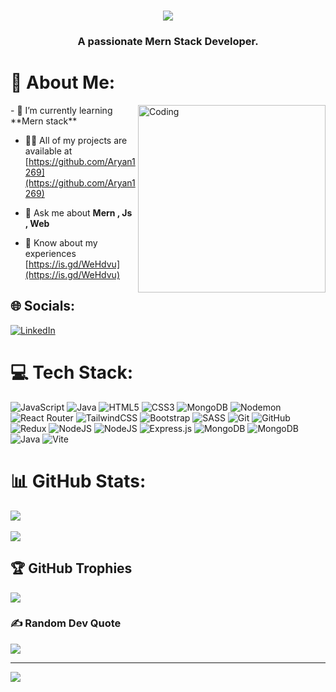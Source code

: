 <h1 align="center">
    <img src="https://readme-typing-svg.herokuapp.com/?font=Righteous&size=35&center=true&vCenter=true&width=500&height=70&duration=4000&lines=Hi+There!+👋;+I'm+Aryan+Sarkar!;" />
</h1>

<h3 align="center">A passionate Mern Stack Developer.</h3>


# 💫 About Me:

<img align="right" alt="Coding" width="300"  src="https://i.pinimg.com/originals/03/cb/25/03cb25bd865ac086da91eabe4c88ca14.jpg">
- 🌱 I’m currently learning **Mern stack**

- 👨‍💻 All of my projects are available at [https://github.com/Aryan1269](https://github.com/Aryan1269)

- 💬 Ask me about **Mern , Js , Web**

- 📄 Know about my experiences [https://is.gd/WeHdvu](https://is.gd/WeHdvu)


## 🌐 Socials:
[![LinkedIn](https://img.shields.io/badge/LinkedIn-%230077B5.svg?logo=linkedin&logoColor=white)](https://linkedin.com/in/aryan-sarkar-b48315273) 

# 💻 Tech Stack:
![JavaScript](https://img.shields.io/badge/javascript-%23323330.svg?style=plastic&logo=javascript&logoColor=%23F7DF1E) ![Java](https://img.shields.io/badge/java-%23ED8B00.svg?style=plastic&logo=openjdk&logoColor=white) ![HTML5](https://img.shields.io/badge/html5-%23E34F26.svg?style=plastic&logo=html5&logoColor=white) ![CSS3](https://img.shields.io/badge/css3-%231572B6.svg?style=plastic&logo=css3&logoColor=white) ![MongoDB](https://img.shields.io/badge/MongoDB-%234ea94b.svg?style=plastic&logo=mongodb&logoColor=white) ![Nodemon](https://img.shields.io/badge/NODEMON-%23323330.svg?style=plastic&logo=nodemon&logoColor=%BBDEAD) ![React Router](https://img.shields.io/badge/React_Router-CA4245?style=plastic&logo=react-router&logoColor=white) ![TailwindCSS](https://img.shields.io/badge/tailwindcss-%2338B2AC.svg?style=plastic&logo=tailwind-css&logoColor=white) ![Bootstrap](https://img.shields.io/badge/bootstrap-%238511FA.svg?style=plastic&logo=bootstrap&logoColor=white) ![SASS](https://img.shields.io/badge/SASS-hotpink.svg?style=plastic&logo=SASS&logoColor=white) ![Git](https://img.shields.io/badge/git-%23F05033.svg?style=plastic&logo=git&logoColor=white) ![GitHub](https://img.shields.io/badge/github-%23121011.svg?style=plastic&logo=github&logoColor=white) ![Redux](https://img.shields.io/badge/redux-%23593d88.svg?style=plastic&logo=redux&logoColor=white) ![NodeJS](https://img.shields.io/badge/node.js-6DA55F?style=plastic&logo=node.js&logoColor=white) ![NodeJS](https://img.shields.io/badge/node.js-6DA55F?style=plastic&logo=node.js&logoColor=white) ![Express.js](https://img.shields.io/badge/express.js-%23404d59.svg?style=plastic&logo=express&logoColor=%2361DAFB) ![MongoDB](https://img.shields.io/badge/MongoDB-%234ea94b.svg?style=plastic&logo=mongodb&logoColor=white) ![MongoDB](https://img.shields.io/badge/MongoDB-%234ea94b.svg?style=plastic&logo=mongodb&logoColor=white) ![Java](https://img.shields.io/badge/java-%23ED8B00.svg?style=plastic&logo=openjdk&logoColor=white) ![Vite](https://img.shields.io/badge/vite-%23646CFF.svg?style=plastic&logo=vite&logoColor=white)
# 📊 GitHub Stats:

![](https://github-readme-stats.vercel.app/api/top-langs/?username=Aryan1269&theme=dracula&hide_border=false&include_all_commits=true&count_private=true&layout=compact) <br>
<br>
![](https://github-readme-streak-stats.herokuapp.com/?user=Aryan1269&theme=dracula&hide_border=false) <br>



## 🏆 GitHub Trophies
![](https://github-profile-trophy.vercel.app/?username=Aryan1269&theme=date_night&no-frame=false&no-bg=false&margin-w=4)

### ✍️ Random Dev Quote
![](https://quotes-github-readme.vercel.app/api?type=horizontal&theme=dark)

---
[![](https://visitcount.itsvg.in/api?id=Aryan1269&icon=0&color=0)](https://visitcount.itsvg.in)


